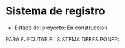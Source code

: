 <h1> Sistema de registro</h1>

- Estado del  proyecto: En construccion.


PARA EJECUTAR EL SISTEMA DEBES PONER:

```npm install react´´´
